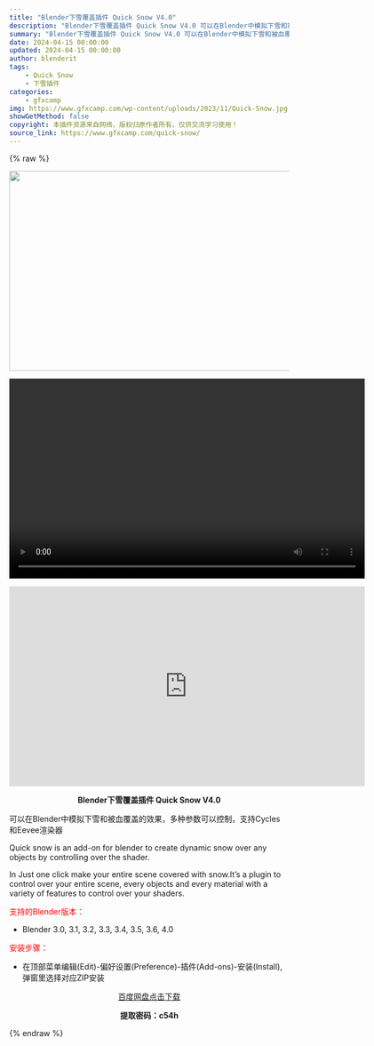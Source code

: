 ```yaml
---
title: "Blender下雪覆盖插件 Quick Snow V4.0"
description: "Blender下雪覆盖插件 Quick Snow V4.0 可以在Blender中模拟下雪和被血覆盖的效果，多种参数可以控制，支持Cycles 和Eevee渲染器 Quick snow is an a..."
summary: "Blender下雪覆盖插件 Quick Snow V4.0 可以在Blender中模拟下雪和被血覆盖的效果，多种参数可以控制，支持Cycles 和Eevee渲染器 Quick snow is an a..."
date: 2024-04-15 00:00:00
updated: 2024-04-15 00:00:00
author: blenderit
tags: 
    - Quick Snow
    - 下雪插件
categories:
    - gfxcamp
img: https://www.gfxcamp.com/wp-content/uploads/2023/11/Quick-Snow.jpg
showGetMethod: false
copyright: 本插件资源来自网络，版权归原作者所有，仅供交流学习使用！
source_link: https://www.gfxcamp.com/quick-snow/
---
```


{% raw %}
<div><p><img decoding="async" class="aligncenter size-full wp-image-116507" src="https://www.gfxcamp.com/wp-content/uploads/2023/11/Quick-Snow.jpg" data-src="https://www.gfxcamp.com/wp-content/uploads/2023/11/Quick-Snow.jpg" alt="" width="640" height="360" data-srcset="https://www.gfxcamp.com/wp-content/uploads/2023/11/Quick-Snow.jpg 640w, https://www.gfxcamp.com/wp-content/uploads/2023/11/Quick-Snow-150x84.jpg 150w" data-sizes="(max-width: 640px) 100vw, 640px"><br>
</p><center><div style="width: 640px;" class="wp-video"><!--[if lt IE 9]><script>document.createElement('video');</script><![endif]-->
<video class="wp-video-shortcode" id="video-116506-1" width="640" height="360" preload="true" controls="controls"><source type="video/mp4" src="http://cloud.video.taobao.com/play/u/null/p/1/e/6/t/1/437395122412.mp4?_=1"></source><a href="http://cloud.video.taobao.com/play/u/null/p/1/e/6/t/1/437395122412.mp4">http://cloud.video.taobao.com/play/u/null/p/1/e/6/t/1/437395122412.mp4</a></video></div></center><p style="text-align: center;"><iframe loading="lazy" src="https://player.youku.com/embed/XNjE2MDgzNjQyMA==" width="640" height="360" frameborder="0" allowfullscreen="allowfullscreen" data-mce-fragment="1"></iframe></p><p style="text-align: center;"><strong>Blender下雪覆盖插件 Quick Snow V4.0</strong></p><p>可以在Blender中模拟下雪和被血覆盖的效果，多种参数可以控制，支持Cycles 和Eevee渲染器</p><p>Quick snow is an add-on for blender to create dynamic snow over any objects by controlling over the shader.</p><p>In Just one click make your entire scene covered with snow.It’s a plugin to control over your entire scene, every objects and every material with a variety of features to control over your shaders.</p><p style="text-align: left;"><span style="color: #ff0000;">支持的Blender版本：</span></p><ul>
<li style="text-align: left;">Blender 3.0, 3.1, 3.2, 3.3, 3.4, 3.5, 3.6, 4.0</li>
</ul><p style="text-align: left;"><span style="color: #ff0000;">安装步骤：</span></p><ul>
<li>在顶部菜单编辑(Edit)-偏好设置(Preference)-插件(Add-ons)-安装(Install),弹窗里选择对应ZIP安装</li>
</ul><p style="text-align: center;"><a class="maxbutton-3 maxbutton maxbutton-baidu" target="_blank" rel="noopener" href="https://pan.baidu.com/s/1Jg6qDNvZ7B6AVAt7xYHA7A?pwd=c54h"><span class="mb-text">百度网盘点击下载</span></a></p><p style="text-align: center;"><strong>提取密码：c54h</strong></p></div>
<div style="display: none">gfxcamp</div>
{% endraw %}